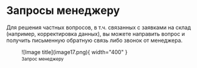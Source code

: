 # Запросы менеджеру

Для решения частных вопросов, в т.ч. связанных с заявками на склад (например, корректировка данных), вы можете направить вопрос и получить письменную обратную связь либо звонок от менеджера.

<figure markdown="span">
        ![Image title](image17.png){ width="400" }
        <figcaption><small>Запрос менеджеру</small></figcaption>
    </figure>